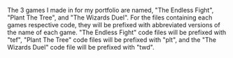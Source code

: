 The 3 games I made in for my portfolio are named, "The Endless Fight", "Plant The Tree", and "The Wizards Duel".
For the files containing each games respective code, they will be prefixed with abbreviated versions of the name of each game. 
"The Endless Fight" code files will be prefixed with "tef", "Plant The Tree" code files will be prefixed with "plt",
and the "The Wizards Duel" code file will be prefixed with "twd".
